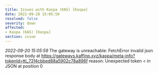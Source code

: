 ```yaml
---
title: Issues with Kaspa (KAS) [Kaspa]
date: 2022-09-20 15:05:59
resolved: false
severity: down
affected:
- Kaspa (KAS) [Kaspa]
section: issue
---
```


*2022-09-20 15:05:59* The gateway is unreachable: FetchError invalid json response body at https://gateways.kaffinp.xyz/kaspa/meta-info?tokenId=tti_72f4cbbed88a5902c78a896f reason: Unexpected token < in JSON at position 0